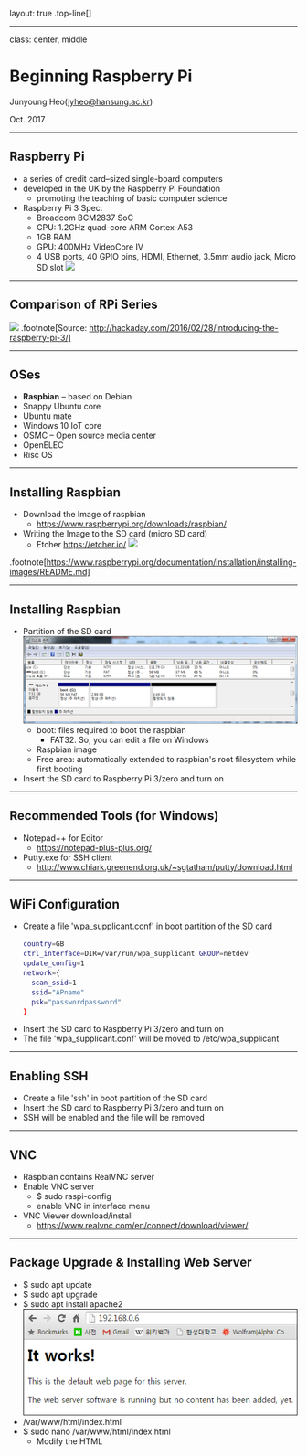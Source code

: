 layout: true
.top-line[]

---
class: center, middle

# Beginning Raspberry Pi

Junyoung Heo(jyheo@hansung.ac.kr)

Oct. 2017

---
## Raspberry Pi
* a series of credit card–sized single-board computers
* developed in the UK by the Raspberry Pi Foundation
    - promoting the teaching of basic computer science
* Raspberry Pi 3 Spec.
    - Broadcom BCM2837 SoC
    - CPU: 1.2GHz quad-core ARM Cortex-A53
    - 1GB RAM
    - GPU: 400MHz VideoCore IV
    - 4 USB ports, 40 GPIO pins, HDMI, Ethernet, 3.5mm audio jack, Micro SD slot
![](https://www.raspberrypi.org/app/themes/mind-control/images/home-products-cta__image.png)

---
## Comparison of RPi Series
![](https://hackadaycom.files.wordpress.com/2016/02/pispecs2.png?w=800&h=416)
.footnote[Source: http://hackaday.com/2016/02/28/introducing-the-raspberry-pi-3/]

---
## OSes
* **Raspbian** – based on Debian
* Snappy Ubuntu core
* Ubuntu mate
* Windows 10 IoT core
* OSMC – Open source media center
* OpenELEC
* Risc OS

---
## Installing Raspbian
* Download the Image of raspbian
    - https://www.raspberrypi.org/downloads/raspbian/
* Writing the Image to the SD card (micro SD card)
    - Etcher https://etcher.io/
    ![](https://etcher.io/static/screenshot.gif)

.footnote[https://www.raspberrypi.org/documentation/installation/installing-images/README.md]

---
## Installing Raspbian
* Partition of the SD card
![](images/sdcard.png)
    - boot: files required to boot the raspbian
        + FAT32. So, you can edit a file on Windows
    - Raspbian image
    - Free area: automatically extended to raspbian's root filesystem while first booting
* Insert the SD card to Raspberry Pi 3/zero and turn on

---
## Recommended Tools (for Windows)
* Notepad++ for Editor
    - https://notepad-plus-plus.org/
* Putty.exe for SSH client
    - http://www.chiark.greenend.org.uk/~sgtatham/putty/download.html

---
## WiFi Configuration
* Create a file 'wpa_supplicant.conf' in boot partition of the SD card
	```bash
	country=GB
	ctrl_interface=DIR=/var/run/wpa_supplicant GROUP=netdev
	update_config=1
	network={
	  scan_ssid=1
	  ssid="APname"
	  psk="passwordpassword"
	}
	```
* Insert the SD card to Raspberry Pi 3/zero and turn on
* The file 'wpa_supplicant.conf' will be moved to /etc/wpa_supplicant

---
## Enabling SSH
* Create a file 'ssh' in boot partition of the SD card
* Insert the SD card to Raspberry Pi 3/zero and turn on
* SSH will be enabled and the file will be removed

---
## VNC
* Raspbian contains RealVNC server
* Enable VNC server
    - $ sudo raspi-config
    - enable VNC in interface menu
* VNC Viewer download/install
    - https://www.realvnc.com/en/connect/download/viewer/

---
## Package Upgrade & Installing Web Server
* $ sudo apt update
* $ sudo apt upgrade
* $ sudo apt install apache2
![](images/apache2.png)
* /var/www/html/index.html
* $ sudo nano /var/www/html/index.html
    - Modify the HTML
